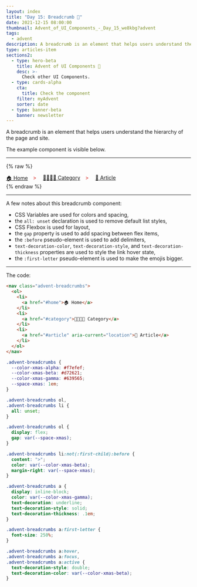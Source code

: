 ```yaml
---
layout: index
title: "Day 15: Breadcrumb 🍞"
date: 2021-12-15 08:00:00
thumbnail: Advent_of_UI_Components_-_Day_15_we8kbg?advent
tags:
  - advent
description: A breadcrumb is an element that helps users understand the hierarchy of the page and site.
type: articles-item
sections2:
  - type: hero-beta
    title: Advent of UI Components 🎄
    desc: >-
      Check other UI Components.
  - type: cards-alpha
    cta:
      title: Check the component
    filter: myAdvent
    sorter: date
  - type: banner-beta
    banner: newsletter
---
```


A breadcrumb is an element that helps users understand the hierarchy of the page and site.

The example component is visible below.

---

{% raw %}
<nav class="advent-breadcrumbs">
  <ol>
    <li>
      <a href="#home">🏠 Home</a>
    </li>
    <li>
      <a href="#category">👨‍👩‍👧‍👦 Category</a>
    </li>
    <li>
      <a href="#article" aria-current="location">👦 Article</a>
    </li>
  </ol>
</nav>
<style>
.advent-breadcrumbs {
  --color-xmas-alpha: #f7efef;
  --color-xmas-beta: #d72621;
  --color-xmas-gamma: #639565;
  --space-xmas: 1em;
}
.advent-breadcrumbs ol,
.advent-breadcrumbs li {
  all: unset;
}
.advent-breadcrumbs ol {
  display: flex;
  gap: var(--space-xmas);
}
.advent-breadcrumbs li:not(:first-child):before {
  content: ">";
  color: var(--color-xmas-beta);
  margin-right: var(--space-xmas);
}
.copy .advent-breadcrumbs a:not([class]) {
  all: unset;
  display: inline-block;
  color: var(--color-xmas-gamma);
  text-decoration: underline;
  text-decoration-style: solid;
  text-decoration-thickness: .1em;
  cursor: pointer;
}
.advent-breadcrumbs a:first-letter {
  font-size: 250%;
}
.copy .advent-breadcrumbs a:not([class]):hover,
.copy .advent-breadcrumbs a:not([class]):focus,
.copy .advent-breadcrumbs a:not([class]):active {
  background-color: transparent;
  box-shadow: none;
  text-decoration-style: double;
  text-decoration-color: var(--color-xmas-beta);
}
</style>
{% endraw %}

---

A few notes about this breadcrumb component:

- CSS Variables are used for colors and spacing,
- the `all: unset` declaration is used to remove default list styles,
- CSS Flexbox is used for layout,
- the `gap` property is used to add spacing between flex items,
- the `:before` pseudo-element is used to add delimiters,
- `text-decoration-color`, `text-decoration-style`, and `text-decoration-thickness` properties are used to style the link hover state,
- the `:first-letter` pseudo-element is used to make the emojis bigger.

---

The code:

```html
<nav class="advent-breadcrumbs">
  <ol>
    <li>
      <a href="#home">🏠 Home</a>
    </li>
    <li>
      <a href="#category">👨‍👩‍👧‍👦 Category</a>
    </li>
    <li>
      <a href="#article" aria-current="location">👦 Article</a>
    </li>
  </ol>
</nav>
```

```css
.advent-breadcrumbs {
  --color-xmas-alpha: #f7efef;
  --color-xmas-beta: #d72621;
  --color-xmas-gamma: #639565;
  --space-xmas: 1em;
}

.advent-breadcrumbs ol,
.advent-breadcrumbs li {
  all: unset;
}

.advent-breadcrumbs ol {
  display: flex;
  gap: var(--space-xmas);
}

.advent-breadcrumbs li:not(:first-child):before {
  content: ">";
  color: var(--color-xmas-beta);
  margin-right: var(--space-xmas);
}

.advent-breadcrumbs a {
  display: inline-block;
  color: var(--color-xmas-gamma);
  text-decoration: underline;
  text-decoration-style: solid;
  text-decoration-thickness: .1em;
}

.advent-breadcrumbs a:first-letter {
  font-size: 250%;
}

.advent-breadcrumbs a:hover,
.advent-breadcrumbs a:focus,
.advent-breadcrumbs a:active {
  text-decoration-style: double;
  text-decoration-color: var(--color-xmas-beta);
}
```
